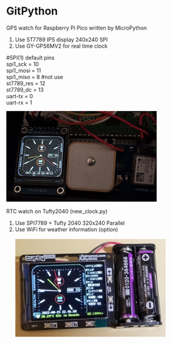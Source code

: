 # GitPython
GPS watch for Raspberry Pi Pico written by MicroPython<br>
1) Use ST7789 IPS display 240x240 SPI<br>
2) Use GY-GPS6MV2 for real time clock<br>

#SPI(1) default pins<br>
spi1_sck   = 10<br>
spi1_mosi  = 11<br>
spi1_miso  =  8     #not use<br>
st7789_res = 12<br>
st7789_dc  = 13<br>
uart-tx    = 0<br>
uart-rx    = 1<br>

<img src="images/GPS_watch_2.jpg" width=400><br>

RTC watch on Tufty2040 (new_clock.py)<br>
1) Use SPI7789 + Tufty 2040 320x240 Parallel<br>
2) Use WiFi for weather information (option)<br><br>
<img src="images/TuftyWatch.jpg" width=400><br>
